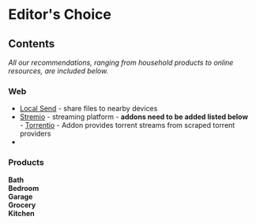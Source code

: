 # Editor's Choice

## Contents

*All our recommendations, ranging from household products to online resources, are included below.*

### Web
- [Local Send](https://localsend.org/) - share files to nearby devices
- [Stremio](https://www.stremio.com/) - streaming platform - **addons need to be added listed below**  
        - [Torrentio](stremio://torrentio.strem.fun/manifest.json) - Addon provides torrent streams from scraped torrent providers
-     
### Products

**Bath**  
**Bedroom**  
**Garage**  
**Grocery**  
**Kitchen**  

